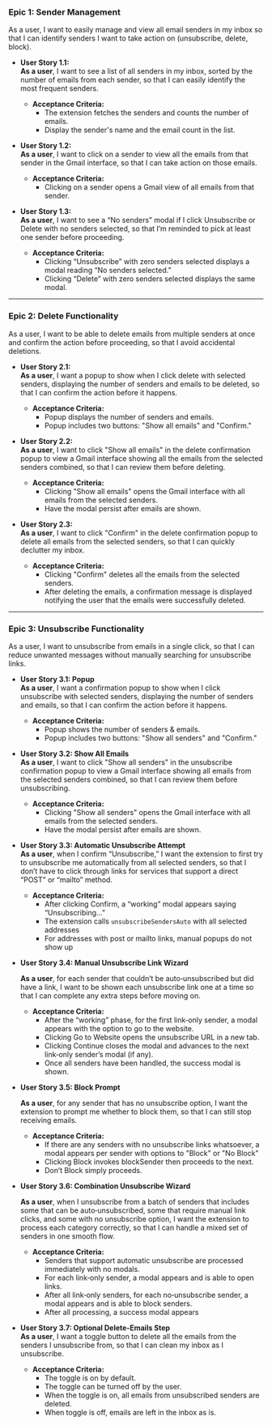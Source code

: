 ### **Epic 1: Sender Management**

As a user, I want to easily manage and view all email senders in my inbox so that I can identify senders I want to take action on (unsubscribe, delete, block).

- **User Story 1.1:**  
  **As a user**, I want to see a list of all senders in my inbox, sorted by the number of emails from each sender, so that I can easily identify the most frequent senders.

  - **Acceptance Criteria:**
    - The extension fetches the senders and counts the number of emails.
    - Display the sender's name and the email count in the list.

- **User Story 1.2:**  
  **As a user**, I want to click on a sender to view all the emails from that sender in the Gmail interface, so that I can take action on those emails.

  - **Acceptance Criteria:**
    - Clicking on a sender opens a Gmail view of all emails from that sender.

- **User Story 1.3:**  
  **As a user**, I want to see a “No senders” modal if I click Unsubscribe or Delete with no senders selected, so that I’m reminded to pick at least one sender before proceeding.

  - **Acceptance Criteria:**
    - Clicking “Unsubscribe” with zero senders selected displays a modal reading “No senders selected.”
    - Clicking “Delete” with zero senders selected displays the same modal.

---

### **Epic 2: Delete Functionality**

As a user, I want to be able to delete emails from multiple senders at once and confirm the action before proceeding, so that I avoid accidental deletions.

- **User Story 2.1:**  
  **As a user**, I want a popup to show when I click delete with selected senders, displaying the number of senders and emails to be deleted, so that I can confirm the action before it happens.

  - **Acceptance Criteria:**
    - Popup displays the number of senders and emails.
    - Popup includes two buttons: "Show all emails" and "Confirm."

- **User Story 2.2:**  
  **As a user**, I want to click "Show all emails" in the delete confirmation popup to view a Gmail interface showing all the emails from the selected senders combined, so that I can review them before deleting.

  - **Acceptance Criteria:**
    - Clicking "Show all emails" opens the Gmail interface with all emails from the selected senders.
    - Have the modal persist after emails are shown.

- **User Story 2.3:**  
  **As a user**, I want to click "Confirm" in the delete confirmation popup to delete all emails from the selected senders, so that I can quickly declutter my inbox.

  - **Acceptance Criteria:**
    - Clicking "Confirm" deletes all the emails from the selected senders.
    - After deleting the emails, a confirmation message is displayed notifying the user that the emails were successfully deleted.

---

### **Epic 3: Unsubscribe Functionality**

As a user, I want to unsubscribe from emails in a single click, so that I can reduce unwanted messages without manually searching for unsubscribe links.

- **User Story 3.1: Popup**  
  **As a user**, I want a confirmation popup to show when I click unsubscribe with selected senders, displaying the number of senders and emails, so that I can confirm the action before it happens.

  - **Acceptance Criteria:**
    - Popup shows the number of senders & emails.
    - Popup includes two buttons: "Show all senders" and "Confirm."

- **User Story 3.2: Show All Emails**  
  **As a user**, I want to click "Show all senders" in the unsubscribe confirmation popup to view a Gmail interface showing all emails from the selected senders combined, so that I can review them before unsubscribing.

  - **Acceptance Criteria:**
    - Clicking "Show all senders" opens the Gmail interface with all emails from the selected senders.
    - Have the modal persist after emails are shown.

- **User Story 3.3: Automatic Unsubscribe Attempt**  
  **As a user**, when I confirm “Unsubscribe,” I want the extension to first try to unsubscribe me automatically from all selected senders, so that I don’t have to click through links for services that support a direct “POST” or “mailto” method.

  - **Acceptance Criteria:**
    - After clicking Confirm, a “working” modal appears saying “Unsubscribing…”
    - The extension calls `unsubscribeSendersAuto` with all selected addresses
    - For addresses with post or mailto links, manual popups do not show up

- **User Story 3.4: Manual Unsubscribe Link Wizard**

  **As a user**, for each sender that couldn’t be auto‑unsubscribed but did have a link, I want to be shown each unsubscribe link one at a time so that I can complete any extra steps before moving on.

  - **Acceptance Criteria:**
    - After the “working” phase, for the first link‑only sender, a modal appears with the option to go to the website.
    - Clicking Go to Website opens the unsubscribe URL in a new tab.
    - Clicking Continue closes the modal and advances to the next link‑only sender’s modal (if any).
    - Once all senders have been handled, the success modal is shown.

- **User Story 3.5: Block Prompt**

  **As a user**, for any sender that has no unsubscribe option, I want the extension to prompt me whether to block them, so that I can still stop receiving emails.

  - **Acceptance Criteria:**
    - If there are any senders with no unsubscribe links whatsoever, a modal appears per sender with options to "Block" or "No Block"
    - Clicking Block invokes blockSender then proceeds to the next.
    - Don’t Block simply proceeds.

- **User Story 3.6: Combination Unsubscribe Wizard**

  **As a user**, when I unsubscribe from a batch of senders that includes some that can be auto‑unsubscribed, some that require manual link clicks, and some with no unsubscribe option, I want the extension to process each category correctly, so that I can handle a mixed set of senders in one smooth flow.

  - **Acceptance Criteria:**
    - Senders that support automatic unsubscribe are processed immediately with no modals.
    - For each link‑only sender, a modal appears and is able to open links.
    - After all link‑only senders, for each no‑unsubscribe sender, a modal appears and is able to block senders.
    - After all processing, a success modal appears

- **User Story 3.7: Optional Delete‑Emails Step**  
  **As a user**, I want a toggle button to delete all the emails from the senders I unsubscribe from, so that I can clean my inbox as I unsubscribe.
  - **Acceptance Criteria:**
    - The toggle is on by default.
    - The toggle can be turned off by the user.
    - When the toggle is on, all emails from unsubscribed senders are deleted.
    - When toggle is off, emails are left in the inbox as is.

